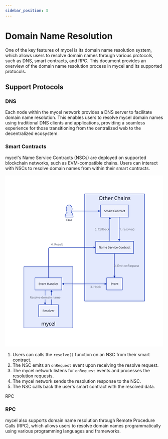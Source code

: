 ```yaml
---
sidebar_position: 3
---
```


# Domain Name Resolution

One of the key features of mycel is its domain name resolution system, which allows users to resolve domain names through various protocols, such as DNS, smart contracts, and RPC.
This document provides an overview of the domain name resolution process in mycel and its supported protocols.

## Support Protocols

### DNS

Each node within the mycel network provides a DNS server to facilitate domain name resolution. This enables users to resolve mycel domain names using traditional DNS clients and applications, providing a seamless experience for those transitioning from the centralized web to the decentralized ecosystem.

### Smart Contracts

mycel's Name Service Contracts (NSCs) are deployed on supported blockchain networks, such as EVM-compatible chains. Users can interact with NSCs to resolve domain names from within their smart contracts.

![NSC](../assets/nsc.svg)

1. Users can calls the `resolve()` function on an NSC from their smart contract.
2. The NSC emits an `onRequest` event upon receiving the resolve request.
3. The mycel network listens for `onRequest` events and processes the resolution requests.
4. The mycel network sends the resolution response to the NSC.
5. The NSC calls back the user's smart contract with the resolved data.

RPC

### RPC

mycel also supports domain name resolution through Remote Procedure Calls (RPC), which allows users to resolve domain names programmatically using various programming languages and frameworks.
